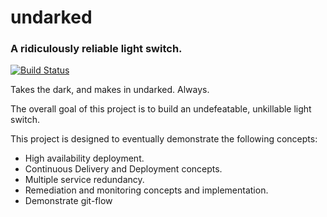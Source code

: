 # undarked

### A ridiculously reliable light switch.
[![Build Status](https://travis-ci.org/phoefgen/undarked.svg?branch=master)](https://travis-ci.org/phoefgen/undarked)


Takes the dark, and makes in undarked. Always.


The overall goal of this project is to build an undefeatable, unkillable light
switch.

This project is designed to eventually demonstrate the following concepts:

- High availability deployment.
- Continuous Delivery and Deployment concepts.
- Multiple service redundancy.
- Remediation and monitoring concepts and implementation.
- Demonstrate git-flow
